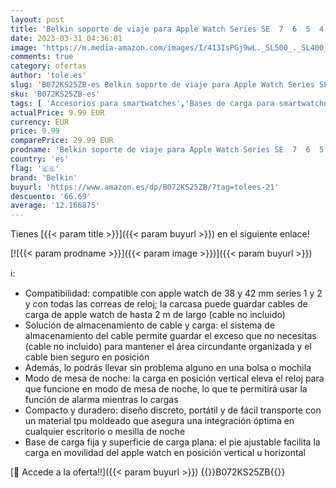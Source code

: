 ```yaml
---
layout: post
title: 'Belkin soporte de viaje para Apple Watch Series SE  7  6  5  4  3  2 y 1  cable de carga se vende por separado '
date: 2023-03-31 04:36:01
image: 'https://m.media-amazon.com/images/I/413IsPGj9wL._SL500_._SL400_.jpg'
comments: true
category: ofertas
author: 'tole.es'
slug: 'B072KS25ZB-es Belkin soporte de viaje para Apple Watch Series SE 7 6 5 4...'
sku: 'B072KS25ZB-es'
tags: [ 'Accesorios para smartwatches','Bases de carga para smartwatches','Electrónica','Tecnología para vestir','apple','belkin','🇪🇸', ]
actualPrice: 9.99 EUR
currency: EUR
price: 9.99
comparePrice: 29.99 EUR
prodname: 'Belkin soporte de viaje para Apple Watch Series SE  7  6  5  4  3  2 y 1  cable de carga se vende por separado '
country: 'es'
flag: '🇪🇸'
brand: 'Belkin'
buyurl: 'https://www.amazon.es/dp/B072KS25ZB/?tag=tolees-21'
descuento: '66.69'
average: '12.166875'
---
```


Tienes [{{< param title >}}]({{< param buyurl >}}) en el siguiente enlace!

[![{{< param prodname >}}]({{< param image >}})]({{< param buyurl >}})

ℹ️:

- Compatibilidad: compatible con apple watch de 38 y 42 mm series 1 y 2 y con todas las correas de reloj; la carcasa puede guardar cables de carga de apple watch de hasta 2 m de largo (cable no incluido)
- Solución de almacenamiento de cable y carga: el sistema de almacenamiento del cable permite guardar el exceso que no necesitas (cable no incluido) para mantener el área circundante organizada y el cable bien seguro en posición
- Además, lo podrás llevar sin problema alguno en una bolsa o mochila
- Modo de mesa de noche: la carga en posición vertical eleva el reloj para que funcione en modo de mesa de noche, lo que te permitirá usar la función de alarma mientras lo cargas
- Compacto y duradero: diseño discreto, portátil y de fácil transporte con un material tpu moldeado que asegura una integración óptima en cualquier escritorio o mesilla de noche
- Base de carga fija y superficie de carga plana: el pie ajustable facilita la carga en movilidad del apple watch en posición vertical u horizontal

[🛒 Accede a la oferta!!]({{< param buyurl >}})
{{<world>}}B072KS25ZB{{</world>}}
